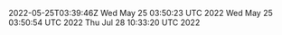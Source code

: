 2022-05-25T03:39:46Z
Wed May 25 03:50:23 UTC 2022
Wed May 25 03:50:54 UTC 2022
Thu Jul 28 10:33:20 UTC 2022
